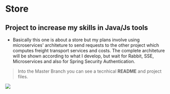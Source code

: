 # Store

## Project to increase my skills in Java/Js tools

- Basically this one is about a store but my plans involve using microservices' architeture to send requests to the other project which computes freight transport services and costs. The complete architeture will be shown according to what I develop, but wait for Rabbit, SSE, Microservices and also for Spring Security Authentication.

> Into the Master Branch you can see a tecnhical **README** and project files.

![](https://assets-global.website-files.com/5e9aa66fd3886aa2b4ec01ca/5fa5462124f6db4a79de1899_webdevelopercoding.gif)

